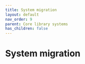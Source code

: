 ```yaml
---
title: System migration
layout: default
nav_order: 9
parent: Core library systems
has_children: false
---
```


# System migration
